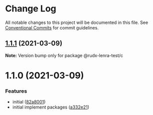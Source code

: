 # Change Log

All notable changes to this project will be documented in this file.
See [Conventional Commits](https://conventionalcommits.org) for commit guidelines.

## [1.1.1](https://github.com/rudxde/lerna-release-test/compare/v1.1.0...v1.1.1) (2021-03-09)

**Note:** Version bump only for package @rudx-lenra-test/c





# 1.1.0 (2021-03-09)


### Features

* initial ([82a8001](https://github.com/rudxde/lerna-release-test/commit/82a8001db4339366c4e8b88306c934641eed7b52))
* initial implement packages ([a332e21](https://github.com/rudxde/lerna-release-test/commit/a332e2109f9b85462606bb9fea0df040ba2d262c))
